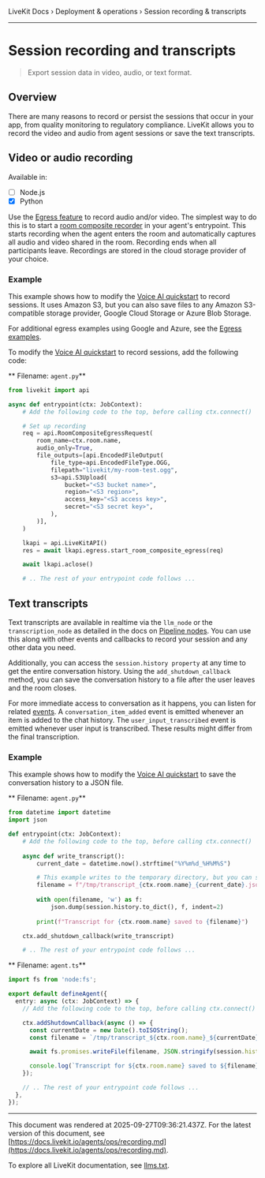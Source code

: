 LiveKit Docs › Deployment & operations › Session recording & transcripts

---

# Session recording and transcripts

> Export session data in video, audio, or text format.

## Overview

There are many reasons to record or persist the sessions that occur in your app, from quality monitoring to regulatory compliance. LiveKit allows you to record the video and audio from agent sessions or save the text transcripts.

## Video or audio recording

Available in:
- [ ] Node.js
- [x] Python

Use the [Egress feature](https://docs.livekit.io/home/egress/overview.md) to record audio and/or video. The simplest way to do this is to start a [room composite recorder](https://docs.livekit.io/home/egress/composite-recording.md) in your agent's entrypoint. This starts recording when the agent enters the room and automatically captures all audio and video shared in the room. Recording ends when all participants leave. Recordings are stored in the cloud storage provider of your choice.

### Example

This example shows how to modify the [Voice AI quickstart](https://docs.livekit.io/agents/start/voice-ai.md) to record sessions. It uses Amazon S3, but you can also save files to any Amazon S3-compatible storage provider, Google Cloud Storage or Azure Blob Storage.

For additional egress examples using Google and Azure, see the [Egress examples](https://docs.livekit.io/home/egress/examples.md).

To modify the [Voice AI quickstart](https://docs.livekit.io/agents/start/voice-ai.md) to record sessions, add the following code:

** Filename: `agent.py`**

```python
from livekit import api

async def entrypoint(ctx: JobContext):
    # Add the following code to the top, before calling ctx.connect()

    # Set up recording
    req = api.RoomCompositeEgressRequest(
        room_name=ctx.room.name,
        audio_only=True,
        file_outputs=[api.EncodedFileOutput(
            file_type=api.EncodedFileType.OGG,
            filepath="livekit/my-room-test.ogg",
            s3=api.S3Upload(
                bucket="<S3 bucket name>",
                region="<S3 region>",
                access_key="<S3 access key>",
                secret="<S3 secret key>",
            ),
        )],
    )

    lkapi = api.LiveKitAPI()
    res = await lkapi.egress.start_room_composite_egress(req)

    await lkapi.aclose()

    # .. The rest of your entrypoint code follows ...

```

## Text transcripts

Text transcripts are available in realtime via the `llm_node` or the `transcription_node` as detailed in the docs on [Pipeline nodes](https://docs.livekit.io/agents/build/nodes.md). You can use this along with other events and callbacks to record your session and any other data you need.

Additionally, you can access the `session.history property` at any time to get the entire conversation history. Using the `add_shutdown_callback` method, you can save the conversation history to a file after the user leaves and the room closes.

For more immediate access to conversation as it happens, you can listen for related [events](https://docs.livekit.io/agents/build/events.md). A `conversation_item_added` event is emitted whenever an item is added to the chat history. The `user_input_transcribed` event is emitted whenever user input is transcribed. These results might differ from the final transcription.

### Example

This example shows how to modify the [Voice AI quickstart](https://docs.livekit.io/agents/start/voice-ai.md) to save the conversation history to a JSON file.

** Filename: `agent.py`**

```python
from datetime import datetime
import json

def entrypoint(ctx: JobContext):
    # Add the following code to the top, before calling ctx.connect()
    
    async def write_transcript():
        current_date = datetime.now().strftime("%Y%m%d_%H%M%S")

        # This example writes to the temporary directory, but you can save to any location
        filename = f"/tmp/transcript_{ctx.room.name}_{current_date}.json"
        
        with open(filename, 'w') as f:
            json.dump(session.history.to_dict(), f, indent=2)
            
        print(f"Transcript for {ctx.room.name} saved to {filename}")

    ctx.add_shutdown_callback(write_transcript)

    # .. The rest of your entrypoint code follows ...

```

** Filename: `agent.ts`**

```typescript
import fs from 'node:fs';

export default defineAgent({
  entry: async (ctx: JobContext) => {
    // Add the following code to the top, before calling ctx.connect()

    ctx.addShutdownCallback(async () => {
      const currentDate = new Date().toISOString();
      const filename = `/tmp/transcript_${ctx.room.name}_${currentDate}.json`;

      await fs.promises.writeFile(filename, JSON.stringify(session.history.toJSON(), null, 2));

      console.log(`Transcript for ${ctx.room.name} saved to ${filename}`);
    });

    // .. The rest of your entrypoint code follows ...
  },
});

```

---

This document was rendered at 2025-09-27T09:36:21.437Z.
For the latest version of this document, see [https://docs.livekit.io/agents/ops/recording.md](https://docs.livekit.io/agents/ops/recording.md).

To explore all LiveKit documentation, see [llms.txt](https://docs.livekit.io/llms.txt).